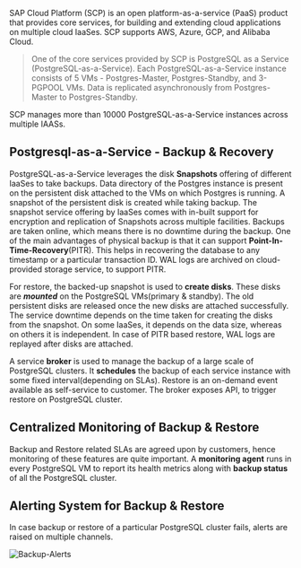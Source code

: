 SAP Cloud Platform (SCP) is an open platform-as-a-service (PaaS) product that provides core services, for building and extending cloud applications on multiple cloud IaaSes. SCP supports AWS, Azure, GCP, and Alibaba Cloud.

> One of the core services provided by SCP is PostgreSQL as a Service (PostgreSQL-as-a-Service). Each PostgreSQL-as-a-Service instance consists of 5 VMs - Postgres-Master, Postgres-Standby, and 3-PGPOOL VMs. Data is replicated asynchronously from Postgres-Master to Postgres-Standby.

SCP manages more than 10000 PostgreSQL-as-a-Service instances across multiple IAASs.

## Postgresql-as-a-Service - Backup & Recovery
PostgreSQL-as-a-Service leverages the disk **Snapshots** offering of different IaaSes to take backups. Data directory of the Postgres instance is present on the persistent disk attached to the VMs on which Postgres is running. A snapshot of the persistent disk is created while taking backup. The snapshot service offering by IaaSes comes with in-built support for encryption and replication of Snapshots across multiple facilities. Backups are taken online, which means there is no downtime during the backup. One of the main advantages of physical backup is that it can support **Point-In-Time-Recovery**(PITR). This helps in recovering the database to any timestamp or a particular transaction ID. WAL logs are archived on cloud-provided storage service, to support PITR.

For restore, the backed-up snapshot is used to **create disks**. These disks are **_mounted_** on the PostgreSQL VMs(primary & standby). The old persistent disks are released once the new disks are attached successfully. The service downtime depends on the time taken for creating the disks from the snapshot. On some IaaSes, it depends on the data size, whereas on others it is independent. In case of PITR based restore, WAL logs are replayed after disks are attached.

A service **broker** is used to manage the backup of a large scale of PostgreSQL clusters. It **schedules** the backup of each service instance with some fixed interval(depending on SLAs). Restore is an on-demand event available as self-service to customer. The broker exposes API, to trigger restore on PostgreSQL cluster.

## Centralized Monitoring of Backup & Restore
Backup and Restore related SLAs are agreed upon by customers, hence monitoring of these features are quite important. A **monitoring agent** runs in every PostgreSQL VM to report its health metrics along with **backup status** of all the PostgreSQL cluster.


## Alerting System for Backup & Restore
In case backup or restore of a particular PostgreSQL cluster fails, alerts are raised on multiple channels.

![Backup-Alerts](https://github.com/akashkumar58/pgconf/blob/master/backupAlert.png)
